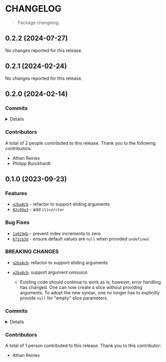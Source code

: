 # CHANGELOG

> Package changelog.

<section class="release" id="v0.2.2">

## 0.2.2 (2024-07-27)

No changes reported for this release.

</section>

<!-- /.release -->

<section class="release" id="v0.2.1">

## 0.2.1 (2024-02-24)

No changes reported for this release.

</section>

<!-- /.release -->

<section class="release" id="v0.2.0">

## 0.2.0 (2024-02-14)

<section class="commits">

### Commits

<details>

-   [`7473eb8`](https://github.com/stdlib-js/stdlib/commit/7473eb81a500041583a7157132a936f0bfdcdca3) - **docs:** revert moving horizontal rule _(by Athan Reines)_
-   [`b71eac5`](https://github.com/stdlib-js/stdlib/commit/b71eac567db873f9b01edb66b01de3ed2f458f7f) - **docs:** move horizontal rules _(by Athan Reines)_
-   [`f6eb46d`](https://github.com/stdlib-js/stdlib/commit/f6eb46da95475ef3430f71490e62e54278eefe22) - **docs:** fix method name _(by Athan Reines)_
-   [`d1ea078`](https://github.com/stdlib-js/stdlib/commit/d1ea078e4075bd1c77fb27f7977b17a436fe940c) - **build:** replace tslint directive with eslint equivalent _(by Philipp Burckhardt)_
-   [`b496b72`](https://github.com/stdlib-js/stdlib/commit/b496b72595355b5a794c940bd7f81ea5223b91bd) - **build:** replace tslint directive with eslint equivalent _(by Philipp Burckhardt)_
-   [`cab141b`](https://github.com/stdlib-js/stdlib/commit/cab141b17faa237fc68e484979cf1752400e3bf4) - **docs:** update links _(by Athan Reines)_

</details>

</section>

<!-- /.commits -->

<section class="contributors">

### Contributors

A total of 2 people contributed to this release. Thank you to the following contributors:

-   Athan Reines
-   Philipp Burckhardt

</section>

<!-- /.contributors -->

</section>

<!-- /.release -->

<section class="release" id="v0.1.0">

## 0.1.0 (2023-09-23)

<section class="features">

### Features

-   [`a2ba8cb`](https://github.com/stdlib-js/stdlib/commit/a2ba8cb436dacd253ea0e8eef0aeaf0f5e249ccc) - refactor to support eliding arguments
-   [`02c09a3`](https://github.com/stdlib-js/stdlib/commit/02c09a39dabf165338f8589d96dd5466ab188a67) - add `slice/ctor`

</section>

<!-- /.features -->

<section class="bug-fixes">

### Bug Fixes

-   [`1a9294b`](https://github.com/stdlib-js/stdlib/commit/1a9294bc0046896bb76fed5d3fdf3bb7aa086fee) - prevent index increments to zero
-   [`671cb3d`](https://github.com/stdlib-js/stdlib/commit/671cb3d00fe6cd5bb13a432ddd0165916b48bde6) - ensure default values are `null` when provided `undefined`

</section>

<!-- /.bug-fixes -->

<section class="breaking-changes">

### BREAKING CHANGES

-   [`a2ba8cb`](https://github.com/stdlib-js/stdlib/commit/a2ba8cb436dacd253ea0e8eef0aeaf0f5e249ccc): refactor to support eliding arguments
-   [`a2ba8cb`](https://github.com/stdlib-js/stdlib/commit/a2ba8cb436dacd253ea0e8eef0aeaf0f5e249ccc): support argument omission 

    -   Existing code should continue to work as is; however, error handling
    has changed. One can now create a slice without providing arguments.
    To adopt the new syntax, one no longer has to explicitly provide
    `null` for \"empty\" slice parameters.

</section>

<!-- /.breaking-changes -->

<section class="commits">

### Commits

<details>

-   [`aa6865c`](https://github.com/stdlib-js/stdlib/commit/aa6865c96695041da1c6160b7590e791503a2f27) - **docs:** fix return values _(by Athan Reines)_
-   [`1a9294b`](https://github.com/stdlib-js/stdlib/commit/1a9294bc0046896bb76fed5d3fdf3bb7aa086fee) - **fix:** prevent index increments to zero _(by Athan Reines)_
-   [`9da72fd`](https://github.com/stdlib-js/stdlib/commit/9da72fddb4544114c770f73cbab76e8fe7778edf) - **test:** add property test _(by Athan Reines)_
-   [`482990c`](https://github.com/stdlib-js/stdlib/commit/482990cbadc5068c6bfeb2db0e17b92e643ea0d2) - **docs:** update copy _(by Athan Reines)_
-   [`d627bb1`](https://github.com/stdlib-js/stdlib/commit/d627bb1eb1a75e344575ca45b6d91c8683430add) - **docs:** fix heading _(by Athan Reines)_
-   [`cf13ba9`](https://github.com/stdlib-js/stdlib/commit/cf13ba94ec1c740004349ae64056983b7ae8638e) - **docs:** fix parameter types and fix class name _(by Athan Reines)_
-   [`74d7015`](https://github.com/stdlib-js/stdlib/commit/74d7015dcf40f256bb5a1bb33fa73ee9d5309789) - **docs:** fix syntax errors in examples _(by Athan Reines)_
-   [`4a6d756`](https://github.com/stdlib-js/stdlib/commit/4a6d756b2b85884a110e8aff512cd336c7fc4ee4) - **style:** disable lint rules _(by Athan Reines)_
-   [`671cb3d`](https://github.com/stdlib-js/stdlib/commit/671cb3d00fe6cd5bb13a432ddd0165916b48bde6) - **fix:** ensure default values are `null` when provided `undefined` _(by Athan Reines)_
-   [`a2ba8cb`](https://github.com/stdlib-js/stdlib/commit/a2ba8cb436dacd253ea0e8eef0aeaf0f5e249ccc) - **feat:** refactor to support eliding arguments _(by Athan Reines)_
-   [`1f41686`](https://github.com/stdlib-js/stdlib/commit/1f416861ba3a556882755641fb7acd15eb9cdf50) - **docs:** fix copyright year _(by Athan Reines)_
-   [`02c09a3`](https://github.com/stdlib-js/stdlib/commit/02c09a39dabf165338f8589d96dd5466ab188a67) - **feat:** add `slice/ctor` _(by Athan Reines)_

</details>

</section>

<!-- /.commits -->

<section class="contributors">

### Contributors

A total of 1 person contributed to this release. Thank you to this contributor:

-   Athan Reines

</section>

<!-- /.contributors -->

</section>

<!-- /.release -->

